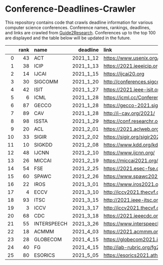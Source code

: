 # Conference-Deadlines-Crawler

This repository contains code that crawls deadline information for various computer science conferences. 
Conference names, rankings, deadlines, and links are crawled from [Guide2Research](https://www.guide2research.com/topconf/).
Conferences up to the top 100 are displayed and the table below will be updated in the future.


|    |   rank | name        |   deadline | link                                         |
|---:|-------:|:------------|-----------:|:---------------------------------------------|
|  0 |     43 | ACT         |  2021_1_12 | https://www.usenix.org/conference/atc21      |
|  1 |     38 | ICIP        |  2021_1_13 | https://2021.ieeeicip.org/Default.asp        |
|  2 |     14 | IJCAI       |  2021_1_15 | https://ijcai20.org                          |
|  3 |     30 | SIGCOMM     |  2021_1_20 | http://conferences.sigcomm.org/sigcomm/2021/ |
|  4 |     42 | ISIT        |  2021_1_27 | https://2021.ieee-isit.org/                  |
|  5 |      6 | ICML        |  2021_1_28 | https://icml.cc/Conferences/2021             |
|  6 |     87 | GECCO       |  2021_1_28 | https://gecco-2021.sigevo.org                |
|  7 |     89 | CAV         |  2021_1_28 | http://i-cav.org/2021/                       |
|  8 |     98 | ISSTA       |  2021_1_29 | https://conf.researchr.org/home/issta-2021   |
|  9 |     20 | ACL         |  2021_2_01 | https://2021.aclweb.org/                     |
| 10 |     33 | SIGIR       |  2021_2_02 | https://sigir.org/sigir2021/                 |
| 11 |     10 | SIGKDD      |  2021_2_08 | https://www.kdd.org/kdd2021/                 |
| 12 |     48 | IJCNN       |  2021_2_10 | https://www.ijcnn.org/                       |
| 13 |     26 | MICCAI      |  2021_2_19 | https://miccai2021.org/en/                   |
| 14 |     54 | FSE         |  2021_2_25 | https://2021.esec-fse.org/                   |
| 15 |     60 | SPAWC       |  2021_2_26 | https://www.spawc2021.com/                   |
| 16 |     22 | IROS        |  2021_3_01 | https://www.iros2021.org/                    |
| 17 |      4 | ECCV        |  2021_3_10 | http://iccv2021.thecvf.com/                  |
| 18 |     93 | ITSC        |  2021_3_15 | http://2021.ieee-itsc.org/                   |
| 19 |      3 | ICCV        |  2021_3_17 | http://iccv2021.thecvf.com/home              |
| 20 |     68 | CDC         |  2021_3_18 | https://2021.ieeecdc.org/                    |
| 21 |     55 | INTERSPEECH |  2021_3_26 | https://www.interspeech2021.org/             |
| 22 |     18 | ACMMM       |  2021_4_03 | https://2021.acmmm.org/                      |
| 23 |     28 | GLOBECOM    |  2021_4_15 | https://globecom2021.ieee-globecom.org/      |
| 24 |     40 | FG          |  2021_4_15 | http://iab-rubric.org/fg2021/                |
| 25 |     80 | ESORICS     |  2021_5_05 | https://esorics2021.athene-center.de/        |
